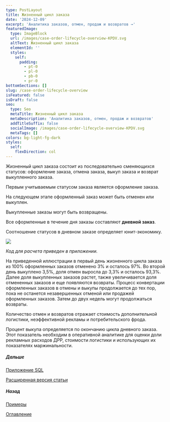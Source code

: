 ```yaml
---
type: PostLayout
title: Жизненный цикл заказа
date: '2024-12-09'
excerpt: 'Аналитика заказов, отмен, продаж и возвратов →'
featuredImage:
  type: ImageBlock
  url: /images/case-order-lifecycle-overview-KPDV.svg
  altText: Жизненный цикл заказа
  elementId: ''
  styles:
    self:
      padding:
        - pt-0
        - pl-0
        - pb-0
        - pr-0
bottomSections: []
slug: /case-order-lifecycle-overview
isFeatured: false
isDraft: false
seo:
  type: Seo
  metaTitle: Жизненный цикл заказа
  metaDescription: 'Аналитика заказов, отмен, продаж и возвратов'
  addTitleSuffix: false
  socialImage: /images/case-order-lifecycle-overview-KPDV.svg
  metaTags: []
colors: bg-light-fg-dark
styles:
  self:
    flexDirection: col
---
```

Жизненный цикл заказа состоит из последовательно сменяющихся статусов: оформление заказа, отмена заказа, выкуп заказа и возврат выкупленного заказа.

Первым учитываемым статусом заказа является оформление заказа.

На следующем этапе оформленный заказ может быть отменен или выкуплен. 

Выкупленные заказы могут быть возвращены.

Все оформленные в течение дня заказы составляют **дневной заказ**. 

Соотношение статусов в дневном заказе определяет юнит-экономику.

![](/images/case-order-lifecycle-overview-first.svg)

*Код для расчета приведен в приложении.*

На приведенной иллюстрации в первый день жизненного цикла заказа из 100% оформленных заказов отменено 3% и осталось 97%. Во второй день выкуплено 3,5%, доля отмен выросла до 3,3% и осталось 93,3%. Далее доля выкупленных заказов растет, также увеличивается доля отмененных заказов и еще появляются возвраты. Процесс конвертации оформленных заказов в отмены и выкупы продолжается до тех пор, пока не останется незавершенных отменой или продажей оформленных заказов. Затем до двух недель могут продолжаться возвраты.

Количество отмен и возвратов отражает стоимость дополнительной логистики, неэффективной рекламы и потребительского фрода.

Процент выкупа определяется по окончанию цикла дневного заказа. Этот показатель необходим в оперативной аналитике для оценки доли рекламных расходов ДРР, стоимости логистики и использующих их показателях маржинальности.

##### Дальше

[Приложение SQL](/blog/case-order-lifecycle-overview-attachment/)

[Расширенная версия статьи](https://habr.com/ru/articles/881628/)

##### Назад

[Примеры](/blog/examples/)

[Оглавление](/blog/table-of-contents)
